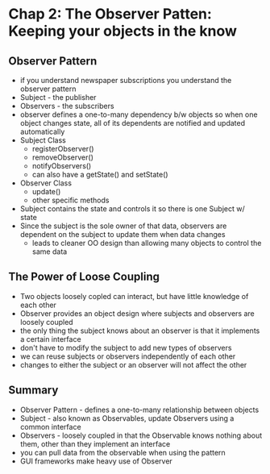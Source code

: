 # Chap 2: The Observer Patten: Keeping your objects in the know 

## Observer Pattern 
- if you understand newspaper subscriptions you understand the observer pattern 
- Subject - the publisher 
- Observers - the subscribers 
- observer defines a one-to-many dependency b/w objects so when one object changes state, all of its dependents are notified and updated automatically 
- Subject Class 
  - registerObserver()
  - removeObserver()
  - notifyObservers()
  - can also have a getState() and setState() 
- Observer Class 
  - update()
  - other specific methods 
- Subject contains the state and controls it so there is one Subject w/ state 
- Since the subject is the sole owner of that data, observers are dependent on the subject to update them when data changes 
  - leads to cleaner OO design than allowing many objects to control the same data 


## The Power of Loose Coupling 
- Two objects loosely copled can interact, but have little knowledge of each other 
- Observer provides an object design where subjects and observers are loosely coupled 
- the only thing the subject knows about an observer is that it implements a certain interface 
- don't have to modify the subject to add new types of observers 
- we can reuse subjects or observers independently of each other 
- changes to either the subject or an observer will not affect the other 

## Summary
- Observer Pattern - defines a one-to-many relationship between objects 
- Subject - also known as Observables, update Observers using a common interface
- Observers - loosely coupled in that the Observable knows nothing about them, other than they implement an interface 
- you can pull data from the observable when using the pattern 
- GUI frameworks make heavy use of Observer 

